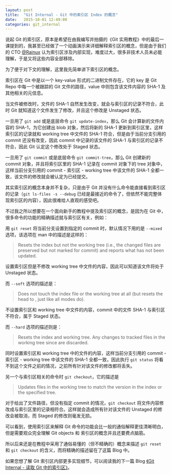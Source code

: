 ```yaml
---
layout: post
title:  "Git Internal - Git 中的索引区 Index 的概念"
date:   2015-10-01 12:49:00
categories: git_internal
---
```


说起 Git 的索引区，原本是希望在由我编写并拍摄的《Git 实用教程》中的最后一课提到的，我甚至已经做了一个动画演示来详细解释索引区的概念，但是由于我们的 CTO [@Rainux](https://gitcafe.com/rainux) 认为索引区涉及内部实现，难度过大，很多非技术人员未必能理解，于是又将这些内容全部移除。

为了便于对下文的理解，这里我先简单讲下索引区的概念。

索引区在 Git 中是以一个 key-value 形式的二进制文件存在，它的 key 是 Git Repo 中每一个被跟踪的 Git 文件的路径，value 中则包含该文件内容的 SHA-1 及其他相关的元信息。

当文件被修改时，文件的 SHA-1 自然发生改变，就会与索引区的记录不符合，此时 Git 就知道这个文件发生了修改，并且这个修改是 Unstaged 状态。

一旦用了 `git add` 或是底层命令 `git update-index`，那么 Git 会计算新的文件内容的 SHA-1，为它创建出 blob 对象，然后将新的 SHA-1 更新到索引区里，这样索引区的记录就和 working tree 中文件的 SHA-1 符合，但是由于当前分支引用的 commit 还没有改变，因此 commit 中记录的该文件的 SHA-1 与索引区的记录不符合，因此 Git 认定这个修改处于 Staged 状态。

一旦用了 `git commit` 或是底层命令 `git commit-tree`，那么 Git 创建新的 commit 对象，并且将索引区里的 SHA-1 记录在 commit 对象下的 tree 对象中，这样当前分支引用的 commit - 索引区 - working tree 中该文件的 SHA-1 全都一致，该文件的修改就会被认定为已经提交。

其实索引区的概念本身并不复杂，只是由于 Git 并没有什么命令能直接看到索引区的记录（`git ls-files -s --debug` 已经是最接近的命令了，但依然不能完整体现索引区的内容），因此很难给人直观的感受吧。

不过我之所以想要在一个面向新手的教程中提及索引区的概念，是因为在 Git 中，很多命令的功能的精确描述就与索引区有关，例如：

用 `git reset` 将当前分支设置到指定的 commit 时，默认情况下用的是 `--mixed` 选项，该选项在 man 中的描述是这样的：

> Resets the index but not the working tree (i.e., the changed files are preserved but not marked for commit) and reports what has not been updated.

设置索引区但是不修改 working tree 中文件的内容，因此可以知道该文件将处于 Unstaged 状态。

而 `--soft` 选项的描述是：

> Does not touch the index file or the working tree at all (but resets the head to <commit>, just like all modes do).

不设置索引区和 working tree 中文件的内容，commit 中的文件 SHA-1 与索引区不符合，属于 Staged 状态。

而 `--hard` 选项的描述则是：

> Resets the index and working tree. Any changes to tracked files in the working tree since <commit> are discarded.

同时设置索引区和 working tree 中的文件的内容，这样当前分支引用的 commit - 索引区 - working tree 中该文件的 SHA-1 全都一致，因此执行 `git status` 将看不到这个文件之前的情况，之前所有针对该文件的修改都将丢失。

另一个与索引区相关的命令时 `git checkout`，它的描述是

> Updates files in the working tree to match the version in the index or the specified tree.

对于给出了文件路径，但没有指定 commit 的情况，`git checkout` 将文件内容修改成与索引区里的记录相符合。这样就会造成所有针对该文件的 Unstaged 的修改会被取消，而 Staged 的修改则毫发无损。

可以看到，使用索引区来解释 Git 命令的功能会比一般的通俗解释更佳清晰明白，但是需要观众完全理解 Git objects 和 索引区的概念并且还要费点脑筋。

所以后来还是在教程中采用了通俗易懂的（但不精确的）概念来描述 `git reset` 和 `git checkout` 的含义，而将精确的描述留在了这篇 Blog 中。

如果您想了解 Git 索引区内部更多实现细节，可以阅读我的下一篇 Blog [《Git Internal - 读取 Git 中的索引区》](/git_internal/2015/10/01/git-index-internal.html)。
